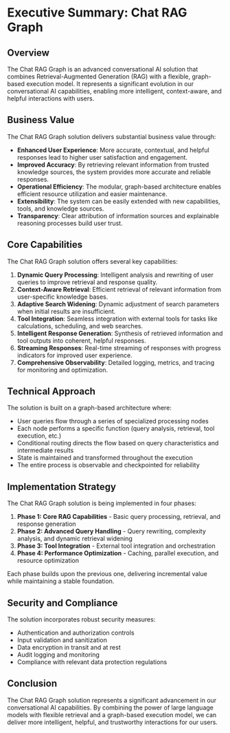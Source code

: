 # Executive Summary: Chat RAG Graph

## Overview

The Chat RAG Graph is an advanced conversational AI solution that combines Retrieval-Augmented Generation (RAG) with a flexible, graph-based execution model. It represents a significant evolution in our conversational AI capabilities, enabling more intelligent, context-aware, and helpful interactions with users.

## Business Value

The Chat RAG Graph solution delivers substantial business value through:

- **Enhanced User Experience**: More accurate, contextual, and helpful responses lead to higher user satisfaction and engagement.
- **Improved Accuracy**: By retrieving relevant information from trusted knowledge sources, the system provides more accurate and reliable responses.
- **Operational Efficiency**: The modular, graph-based architecture enables efficient resource utilization and easier maintenance.
- **Extensibility**: The system can be easily extended with new capabilities, tools, and knowledge sources.
- **Transparency**: Clear attribution of information sources and explainable reasoning processes build user trust.

## Core Capabilities

The Chat RAG Graph solution offers several key capabilities:

1. **Dynamic Query Processing**: Intelligent analysis and rewriting of user queries to improve retrieval and response quality.
2. **Context-Aware Retrieval**: Efficient retrieval of relevant information from user-specific knowledge bases.
3. **Adaptive Search Widening**: Dynamic adjustment of search parameters when initial results are insufficient.
4. **Tool Integration**: Seamless integration with external tools for tasks like calculations, scheduling, and web searches.
5. **Intelligent Response Generation**: Synthesis of retrieved information and tool outputs into coherent, helpful responses.
6. **Streaming Responses**: Real-time streaming of responses with progress indicators for improved user experience.
7. **Comprehensive Observability**: Detailed logging, metrics, and tracing for monitoring and optimization.

## Technical Approach

The solution is built on a graph-based architecture where:

- User queries flow through a series of specialized processing nodes
- Each node performs a specific function (query analysis, retrieval, tool execution, etc.)
- Conditional routing directs the flow based on query characteristics and intermediate results
- State is maintained and transformed throughout the execution
- The entire process is observable and checkpointed for reliability

## Implementation Strategy

The Chat RAG Graph solution is being implemented in four phases:

1. **Phase 1: Core RAG Capabilities** - Basic query processing, retrieval, and response generation
2. **Phase 2: Advanced Query Handling** - Query rewriting, complexity analysis, and dynamic retrieval widening
3. **Phase 3: Tool Integration** - External tool integration and orchestration
4. **Phase 4: Performance Optimization** - Caching, parallel execution, and resource optimization

Each phase builds upon the previous one, delivering incremental value while maintaining a stable foundation.

## Security and Compliance

The solution incorporates robust security measures:

- Authentication and authorization controls
- Input validation and sanitization
- Data encryption in transit and at rest
- Audit logging and monitoring
- Compliance with relevant data protection regulations

## Conclusion

The Chat RAG Graph solution represents a significant advancement in our conversational AI capabilities. By combining the power of large language models with flexible retrieval and a graph-based execution model, we can deliver more intelligent, helpful, and trustworthy interactions for our users.
